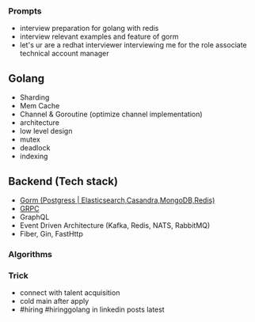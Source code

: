 ### Prompts
- interview preparation for golang with redis
- interview relevant examples and feature of gorm
- let's ur are a redhat interviewer interviewing me for the role associate technical account manager

## Golang
- Sharding
- Mem Cache
- Channel & Goroutine (optimize channel implementation)
- architecture
- low level design
- mutex
- deadlock
- indexing

## Backend (Tech stack)
- [Gorm (Postgress | Elasticsearch,Casandra,MongoDB,Redis)](./Build/Gorm/Readme.md)
- [GRPC](./Build/Grpc/GRPC.md)
- GraphQL
- Event Driven Architecture (Kafka, Redis, NATS, RabbitMQ)
- Fiber, Gin, FastHttp

### Algorithms


### Trick
- connect with talent acquisition
- cold main after apply
- #hiring #hiringgolang in linkedin posts latest